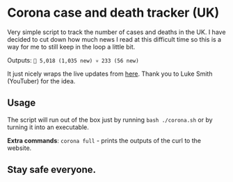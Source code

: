 # Corona case and death tracker (UK)

Very simple script to track the number of cases and deaths in the UK. I have decided to cut down how much news I read at this difficult time so this is a way for me to still keep in the loop a little bit.

Outputs: `🤒 5,018 (1,035 new) 💀 233 (56 new)`

It just nicely wraps the live updates from [here](https://corona-stats.online/UK?source=2). Thank you to Luke Smith (YouTuber) for the idea.

## Usage

The script will run out of the box just by running `bash ./corona.sh` or by turning it into an executable. 

**Extra commands**:
`corona full` - prints the outputs of the curl to the website.

## Stay safe everyone.
